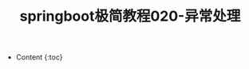 ﻿---
layout:		post
category:	"springboot"
title:		"springboot极简教程020-异常处理"
tags:		[]
---
- Content
{:toc}

